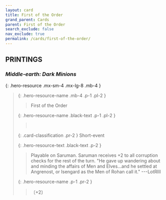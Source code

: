 ```yaml
---
layout: card
title: First of the Order
grand_parent: Cards
parent: First of the Order
search_exclude: false
nav_exclude: true
permalink: /cards/first-of-the-order/
---
```


## PRINTINGS


### _Middle-earth: Dark Minions_

{: .hero-resource .mx-sm-4 .mx-lg-8 .mb-4 }
> {: .hero-resource-name .mb-4 .p-1 .pl-2 }
> > <div class="card-mp"></div>
> > <div class="card-name">First of the Order</div>
>
> {: .hero-resource-name .black-text .p-1 .pl-2 }
> > &nbsp;
>
> {: .card-classification .pr-2 }
> Short-event
>
> {: .hero-resource-text .black-text .p-2 }
> > Playable on Saruman. Saruman receives +2 to all corruption checks for the rest of the turn.   "He gave up wandering about and minding the affairs of Men and Elves...and he settled at Angrenost, or Isengard as the Men of Rohan call it." ---LotRIII  
> 
> {: .hero-resource-name .p-1 .pr-2 }
> > <div class="card-shield"></div>
> > <div class="card-corruption">〔+2〕</div>
